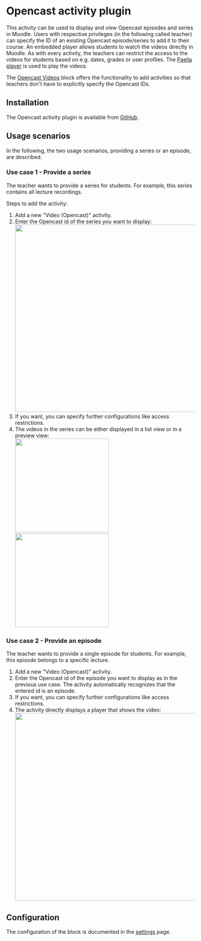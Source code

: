 # Opencast activity plugin

This activity can be used to display and view Opencast episodes and series in Moodle.
Users with respective privileges (in the following called teacher) can specify the ID of an existing Opencast
episode/series to add it to their course. An embedded player allows students to watch the videos directly in Moodle. As with every activity, the teachers can restrict the access to the videos for students based on e.g. dates, grades or user profiles.
The <a href="https://github.com/polimediaupv/paella">Paella player</a> is used to play the videos.


The <a href="https://moodle.org/plugins/block_opencast">Opencast Videos</a> block offers the functionality to add activities so that teachers don't have to explicitly specify the Opencast IDs.

## Installation

The Opencast activity plugin is available from [GitHub](https://github.com/Opencast-Moodle/moodle-mod_opencast).


## Usage scenarios

In the following, the two usage scenarios, providing a series or an episode, are described.

### Use case 1 - Provide a series ###
The teacher wants to provide a series for students. For example, this series contains all lecture recordings.

Steps to add the activity:
1. Add a new "Video (Opencast)" activity.
2. Enter the Opencast id of the series you want to display:</br>
   <img src="https://user-images.githubusercontent.com/28386141/115534096-b5df3e00-a297-11eb-86c4-f69da06b0038.PNG" width="500"></br>
3. If you want, you can specify further configurations like access restrictions.
4. The videos in the series can be either displayed in a list view or in a preview view:</br>
   <img src="https://user-images.githubusercontent.com/28386141/115258489-523b0080-a131-11eb-9ac1-0819c9aee5a4.png" width="250">
   <img src="https://user-images.githubusercontent.com/28386141/115258708-857d8f80-a131-11eb-81a4-4bdbc295f45e.png" width="250">


### Use case 2 - Provide an episode ###
The teacher wants to provide a single episode for students. For example, this episode belongs to a specific lecture.
1. Add a new "Video (Opencast)" activity.
2. Enter the Opencast id of the episode you want to display as in the previous use case. The activity automatically recognizes that the entered id is an episode.
3. If you want, you can specify further configurations like access restrictions.
4. The activity directly displays a player that shows the video:</br>
   <img src="https://user-images.githubusercontent.com/28386141/115257347-4b5fbe00-a130-11eb-92b6-b3bd2f832972.png" width="500"></br>

   
## Configuration

The configuration of the block is documented in the [settings](settings.md) page.
